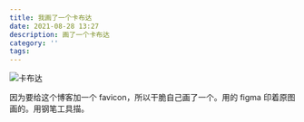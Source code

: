 ```yaml
---
title: 我画了一个卡布达
date: 2021-08-28 13:27
description: 画了一个卡布达
category: ''
tags: 
---
```

![卡布达](https://bl3301files.storage.live.com/y4mUTTBtMv7Q773x0PAL35vlYg_Ac3rWhQ1_96-9vsEUI7DnAedm529Il5CqtPPpWYU5Hbh5N9jpwkFpFVrOMZ6TPhnbaeodH3Z6t2qgowckOlw-BFXWrWgGBpI75yQ6d00K67WWfB7cGiBKQHRZywcTJgXF6_sifjMuhjRLBg8KImw4x3mtGJ2DU3kbTZWxNS8?width=256&height=256&cropmode=none "卡布达")   

因为要给这个博客加一个 favicon，所以干脆自己画了一个。用的 figma 印着原图画的。用钢笔工具描。
